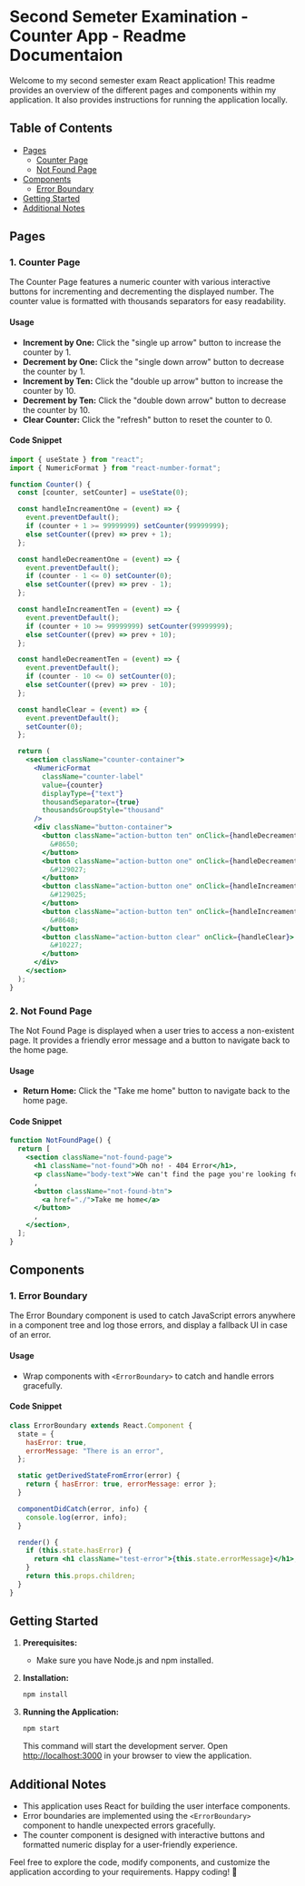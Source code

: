 # Second Semeter Examination - Counter App - Readme Documentaion

Welcome to my second semester exam React application! This readme provides an overview of the different pages and components within my application. It also provides instructions for running the application locally.

## Table of Contents
- [Pages](#pages)
  - [Counter Page](#counter-page)
  - [Not Found Page](#not-found-page)
- [Components](#components)
  - [Error Boundary](#error-boundary)
- [Getting Started](#getting-started)
- [Additional Notes](#additional-notes)

## Pages

### 1. **Counter Page**

The Counter Page features a numeric counter with various interactive buttons for incrementing and decrementing the displayed number. The counter value is formatted with thousands separators for easy readability.

#### Usage

- **Increment by One:** Click the "single up arrow" button to increase the counter by 1.
- **Decrement by One:** Click the "single down arrow" button to decrease the counter by 1.
- **Increment by Ten:** Click the "double up arrow" button to increase the counter by 10.
- **Decrement by Ten:** Click the "double down arrow" button to decrease the counter by 10.
- **Clear Counter:** Click the "refresh" button to reset the counter to 0.

#### Code Snippet

```jsx
import { useState } from "react";
import { NumericFormat } from "react-number-format";

function Counter() {
  const [counter, setCounter] = useState(0);

  const handleIncreamentOne = (event) => {
    event.preventDefault();
    if (counter + 1 >= 99999999) setCounter(99999999);
    else setCounter((prev) => prev + 1);
  };

  const handleDecreamentOne = (event) => {
    event.preventDefault();
    if (counter - 1 <= 0) setCounter(0);
    else setCounter((prev) => prev - 1);
  };

  const handleIncreamentTen = (event) => {
    event.preventDefault();
    if (counter + 10 >= 99999999) setCounter(99999999);
    else setCounter((prev) => prev + 10);
  };

  const handleDecreamentTen = (event) => {
    event.preventDefault();
    if (counter - 10 <= 0) setCounter(0);
    else setCounter((prev) => prev - 10);
  };

  const handleClear = (event) => {
    event.preventDefault();
    setCounter(0);
  };

  return (
    <section className="counter-container">
      <NumericFormat
        className="counter-label"
        value={counter}
        displayType={"text"}
        thousandSeparator={true}
        thousandsGroupStyle="thousand"
      />
      <div className="button-container">
        <button className="action-button ten" onClick={handleDecreamentTen}>
          &#8650;
        </button>
        <button className="action-button one" onClick={handleDecreamentOne}>
          &#129027;
        </button>
        <button className="action-button one" onClick={handleIncreamentOne}>
          &#129025;
        </button>
        <button className="action-button ten" onClick={handleIncreamentTen}>
          &#8648;
        </button>
        <button className="action-button clear" onClick={handleClear}>
          &#10227;
        </button>
      </div>
    </section>
  );
}
```

### 2. **Not Found Page**

The Not Found Page is displayed when a user tries to access a non-existent page. It provides a friendly error message and a button to navigate back to the home page.

#### Usage

- **Return Home:** Click the "Take me home" button to navigate back to the home page.

#### Code Snippet

```jsx
function NotFoundPage() {
  return [
    <section className="not-found-page">
      <h1 className="not-found">Oh no! - 404 Error</h1>,
      <p className="body-text">We can't find the page you're looking for 😪.</p>
      ,
      <button className="not-found-btn">
        <a href="./">Take me home</a>
      </button>
      ,
    </section>,
  ];
}
```

## Components

### 1. **Error Boundary**

The Error Boundary component is used to catch JavaScript errors anywhere in a component tree and log those errors, and display a fallback UI in case of an error.

#### Usage

- Wrap components with `<ErrorBoundary>` to catch and handle errors gracefully.

#### Code Snippet

```jsx
class ErrorBoundary extends React.Component {
  state = {
    hasError: true,
    errorMessage: "There is an error",
  };

  static getDerivedStateFromError(error) {
    return { hasError: true, errorMessage: error };
  }

  componentDidCatch(error, info) {
    console.log(error, info);
  }

  render() {
    if (this.state.hasError) {
      return <h1 className="test-error">{this.state.errorMessage}</h1>;
    }
    return this.props.children;
  }
}
```

## Getting Started

1. **Prerequisites:**
   - Make sure you have Node.js and npm installed.
  
2. **Installation:**
   ```bash
   npm install
   ```

3. **Running the Application:**
   ```bash
   npm start
   ```

   This command will start the development server. Open [http://localhost:3000](http://localhost:3000) in your browser to view the application.

## Additional Notes

- This application uses React for building the user interface components.
- Error boundaries are implemented using the `<ErrorBoundary>` component to handle unexpected errors gracefully.
- The counter component is designed with interactive buttons and formatted numeric display for a user-friendly experience.

Feel free to explore the code, modify components, and customize the application according to your requirements. Happy coding! 🚀